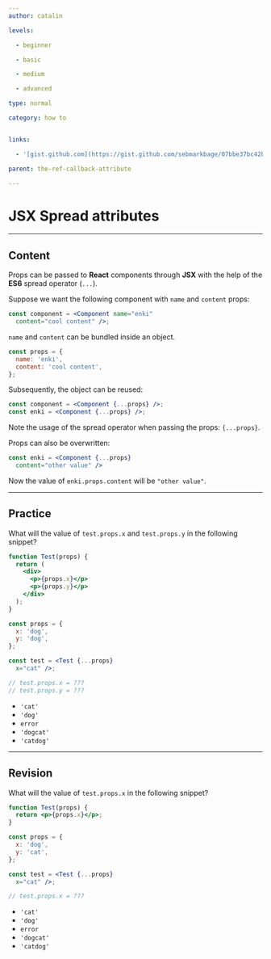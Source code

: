 ```yaml
---
author: catalin

levels:

  - beginner

  - basic

  - medium

  - advanced

type: normal

category: how to


links:

  - '[gist.github.com](https://gist.github.com/sebmarkbage/07bbe37bc42b6d4aef81){website}'

parent: the-ref-callback-attribute

---
```


# **JSX** Spread attributes

---
## Content

Props can be passed to **React** components through **JSX** with the help of the **ES6** spread operator (`...`). 

Suppose we want the following component with `name` and `content` props:
```jsx
const component = <Component name="enki"
  content="cool content" />;

```
`name` and `content` can be bundled inside an object.
```jsx
const props = {
  name: 'enki',
  content: 'cool content',
};

```
Subsequently, the object can be reused:
```jsx
const component = <Component {...props} />;
const enki = <Component {...props} />;
```

Note the usage of the spread operator when passing the props: `{...props}`.

Props can also be overwritten:
```jsx
const enki = <Component {...props}
  content="other value" />
```

Now the value of `enki.props.content` will be `"other value"`.

---
## Practice

What will the value of `test.props.x` and `test.props.y` in the following snippet?
```jsx
function Test(props) {
  return (
    <div>
      <p>{props.x}</p>
      <p>{props.y}</p>
    </div>
  );
}

const props = {
  x: 'dog',
  y: 'dog',
};

const test = <Test {...props}
  x="cat" />;

// test.props.x = ???
// test.props.y = ???
```


* `'cat'`
* `'dog'`
* `error`
* `'dogcat'`
* `'catdog'`

---
## Revision

What will the value of `test.props.x` in the following snippet?
```jsx
function Test(props) {
  return <p>{props.x}</p>;
}

const props = {
  x: 'dog',
  y: 'cat',
};

const test = <Test {...props}
  x="cat" />;

// test.props.x = ???
```


* `'cat'`
* `'dog'`
* `error`
* `'dogcat'`
* `'catdog'`

